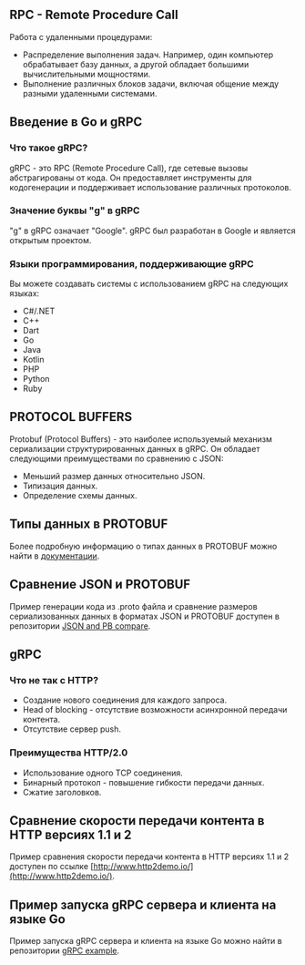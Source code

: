  
## RPC - Remote Procedure Call 
Работа с удаленными процедурами: 
- Распределение выполнения задач. 
  Например, один компьютер обрабатывает базу данных, а другой обладает большими вычислительными мощностями. 
- Выполнение различных блоков задачи, включая общение между разными удаленными системами. 
 
## Введение в Go и gRPC 
### Что такое gRPC? 
gRPC - это RPC (Remote Procedure Call), где сетевые вызовы абстрагированы от кода. Он предоставляет инструменты для кодогенерации и поддерживает использование различных протоколов. 
 
### Значение буквы "g" в gRPC 
"g" в gRPC означает "Google". gRPC был разработан в Google и является открытым проектом. 
 
### Языки программирования, поддерживающие gRPC 
Вы можете создавать системы с использованием gRPC на следующих языках: 
- C#/.NET 
- C++ 
- Dart 
- Go 
- Java 
- Kotlin 
- PHP 
- Python 
- Ruby 
 
## PROTOCOL BUFFERS 
Protobuf (Protocol Buffers) - это наиболее используемый механизм сериализации структурированных данных в gRPC. Он обладает следующими преимуществами по сравнению с JSON: 
- Меньший размер данных относительно JSON. 
- Типизация данных. 
- Определение схемы данных. 
 
## Типы данных в PROTOBUF 
Более подробную информацию о типах данных в PROTOBUF можно найти в [документации](https://protobuf.dev/programming-guides/proto3/#scalar). 
 
## Сравнение JSON и PROTOBUF 
Пример генерации кода из .proto файла и сравнение размеров сериализованных данных в форматах JSON и PROTOBUF доступен в репозитории [JSON and PB compare](https://github.com/zexy-swami/go_and_grpc/tree/main/code/json_and_pb_compare). 
 
## gRPC 
### Что не так с HTTP? 
- Создание нового соединения для каждого запроса. 
- Head of blocking - отсутствие возможности асинхронной передачи контента. 
- Отсутствие сервер push. 
 
### Преимущества HTTP/2.0 
- Использование одного TCP соединения. 
- Бинарный протокол - повышение гибкости передачи данных. 
- Сжатие заголовков. 
 
## Сравнение скорости передачи контента в HTTP версиях 1.1 и 2 
Пример сравнения скорости передачи контента в HTTP версиях 1.1 и 2 доступен по ссылке [http://www.http2demo.io/](http://www.http2demo.io/). 
 
## Пример запуска gRPC сервера и клиента на языке Go 
Пример запуска gRPC сервера и клиента на языке Go можно найти в репозитории [gRPC example](https://github.com/zexy-swami/go_and_grpc/tree/main/code/grpc_example).

